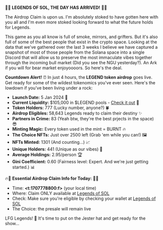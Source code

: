 🚀🌌 **LEGENDS OF SOL, THE DAY HAS ARRIVED!** 🌌🚀

The Airdrop Claim is upon us. I'm absolutely stoked to have gotten here with you all and I'm even more stoked looking forward to what the future holds for Legends.

This game as you all know is full of smoke, mirrors, and grifters. But it's also full of some of the best people that exist in the crypto space. Looking at the data that we've gathered over the last 3 weeks I believe we have captured a snapshot of most of those people from the Solana space into a single Discord that will allow us to preserve the most immaculate vibes together through the incoming bull market (Did you see the NGU yesterday?). An Ark if you will for bear market enjoyoooors. So here's the deal.

**Countdown Alert!** ⏰ In just 4 hours, the **LEGEND token airdrop** goes live. Get ready for some of the wildest tokenomics you've ever seen. Here's the lowdown if you've been living under a rock:

- **Launch Date:** 5 Jan 2024 📅
- **Current Liquidity:** $105,000 in $LEGEND pools - [Check it out](https://birdeye.so/token/LGNDeXXXaDDeRerwwHfUtPBNz5s6vrn1NMSt9hdaCwx?chain=solana) 💸
- **Token Holders:** 777 (Lucky number, anyone?) 🍀
- **Airdrop Eligibles:** 58,643 Legends ready to claim their destiny ✨
- **Partners in Crime:** 83 (Yeah btw, they're the best prjects in the space) 😎
- **Minting Magic:** Every token used in the mint = BURNT 🔥
- **The Choice NFTs:** Just over 2500 left (Grab 'em while you can!) 🖼️
- **NFTs Minted:** 1301 (And counting...) 📈
- **Unique Holders:** 441 (Unique as our vibes) 🌈
- **Average Holdings:** 2.95/person  🏆
- **Gini Coefficient:** 0.60 (Fairness level: Expert. And we're just getting started.) 📊

🔥📣 **Essential Airdrop Claim Info for Today:** 📣🔥

- Time: **<t:1707778800:f>** (your local time)
- Where: Claim ONLY available at [Legends of SOL](https://legendsofsol.com)
- Check: Make sure you're eligible by checking your wallet at [Legends of SOL](https://legendsofsol.com)
- The Choice: the presale will remain live

LFG Legends! 🚀
It's time to put on the Jester hat and get ready for the show...